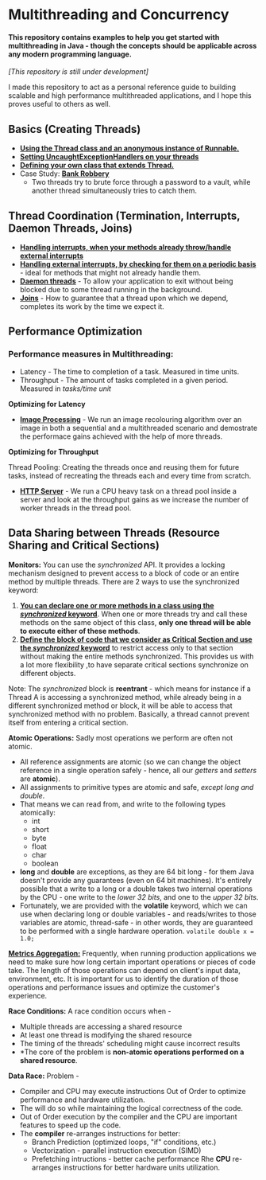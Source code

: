 # Multithreading and Concurrency
#### This repository contains examples to help you get started with multithreading in Java - though the concepts should be applicable across any modern programming language.

*[This repository is still under development]*

I made this repository to act as a personal reference guide to building scalable and high performance multithreaded applications, and I hope this proves useful to others as well.

## Basics (Creating Threads)
- [**Using the Thread class and an anonymous instance of Runnable.**](./src/com/jyotindersingh/Basics1.java)
- [**Setting UncaughtExceptionHandlers on your threads**](./src/com/jyotindersingh/Basics2.java)
- [**Defining your own class that extends Thread.**](./src/com/jyotindersingh/Basics3.java)
- Case Study: [**Bank Robbery**](./src/com/jyotindersingh/BankRobbery.java)
    - Two threads try to brute force through a password to a vault, while another thread simultaneously tries to catch them.

## Thread Coordination (Termination, Interrupts, Daemon Threads, Joins)
- [**Handling interrupts, when your methods already throw/handle external interrupts**](./src/com/jyotindersingh/ThreadCoordination.java)
- [**Handling external interrupts, by checking for them on a periodic basis**](./src/com/jyotindersingh/ThreadCoordinationIsInterrupted.java) - ideal for methods that might not already handle them.
- [**Daemon threads**](./src/com/jyotindersingh/ThreadCoordinationDaemon.java) - To allow your application to exit without being blocked due to some thread running in the background.
- [**Joins**](./src/com/jyotindersingh/ThreadCoordinationJoins.java) - How to guarantee that a thread upon which we depend, completes its work by the time we expect it.
 
 ## Performance Optimization
 ### Performance measures in Multithreading:
 - Latency - The time to completion of a task. Measured in time units.
 - Throughput - The amount of tasks completed in a given period. Measured in *tasks/time unit* 
 
 **Optimizing for Latency**
 - [**Image Processing**](./src/com/jyotindersingh/ImageProcessing.java) - We run an image recolouring algorithm over an image in both a sequential and a multithreaded scenario and demostrate the performace gains achieved with the help of more threads.
 
 **Optimizing for Throughput**
 
 Thread Pooling: Creating the threads once and reusing them for future tasks, instead of recreating the threads each and every time from scratch.
 - [**HTTP Server**](./src/com/jyotindersingh/ThroughputHttpServer.java) - We run a CPU heavy task on a thread pool inside a server and look at the throughput gains as we increase the number of worker threads in the thread pool.
 
 
 ## Data Sharing between Threads (Resource Sharing and Critical Sections)
 **Monitors:** You can use the *synchronized* API. It provides a locking mechanism designed to prevent access to a block of code or an entire method by multiple threads.
 There are 2 ways to use the synchronized keyword:
 1. [**You can declare one or more methods in a class using the *synchronized* keyword**](./src/com/jyotindersingh/RaceCondition.java). When one or more threads try and call these methods on the same object of this class, **only one thread will be able to execute either of these methods**.
 1. [**Define the block of code that we consider as Critical Section and use the *synchronized* keyword**](./src/com/jyotindersingh/RaceCondition2.java) to restrict access only to that section without making the entire methods synchronized. This provides us with a lot more flexibility ,to have separate critical sections synchronize on different objects.
 
 Note: The *synchronized* block is **reentrant** - which means for instance if a Thread A is accessing a synchronized method, while already being in a different synchronized method or block, it will be able to access that synchronized method with no problem. Basically, a thread cannot prevent itself from entering a critical section.
 
 **Atomic Operations:** Sadly most operations we perform are often not atomic.
 - All reference assignments are atomic (so we can change the object reference in a single operation safely - hence, all our *getters* and *setters* are **atomic**).
 - All assignments to primitive types are atomic and safe, *except long and double*.
 - That means we can read from, and write to the following types atomically:
    - int
    - short
    - byte
    - float
    - char
    - boolean
 - **long** and **double** are exceptions, as they are 64 bit long - for them Java doesn't provide any guarantees (even on 64 bit machines). It's entirely possible that a write to a long or a double takes two internal operations by the CPU - one write to the *lower 32 bits*, and one to the *upper 32 bits*.
 - Fortunately, we are provided with the **volatile** keyword, which we can use when declaring long or double variables - and reads/writes to those variables are atomic, thread-safe - in other words, they are guaranteed to be performed with a single hardware operation. ```volatile double x = 1.0;```
 
[**Metrics Aggregation:**](./src/com/jyotindersingh/MetricAggregation.java) Frequently, when running production applications we need to make sure how long certain important operations or pieces of code take. The length of those operations can depend on client's input data, environment, etc. It is important for us to identify the duration of those operations and performance issues and optimize the customer's experience.

**Race Conditions:** A race condition occurs when -
- Multiple threads are accessing a shared resource
- At least one thread is modifying the shared resource
- The timing of the threads' scheduling might cause incorrect results
- *The core of the problem is **non-atomic operations performed on a shared resource**.

**Data Race:** Problem - 
- Compiler and CPU may execute instructions Out of Order to optimize performance and hardware utilization.
- The will do so while maintaining the logical correctness of the code.
- Out of Order execution by the compiler and the CPU are important features to speed up the code.
- The **compiler** re-arranges instructions for better:
    - Branch Prediction (optimized loops, "if" conditions, etc.)
    - Vectorization - parallel instruction execution (SIMD)
    - Prefetching intructions - better cache performance
Rhe **CPU** re-arranges instructions for better hardware units utilization.